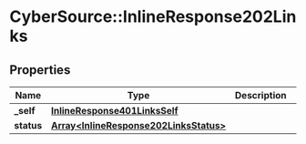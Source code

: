 # CyberSource::InlineResponse202Links

## Properties
Name | Type | Description | Notes
------------ | ------------- | ------------- | -------------
**_self** | [**InlineResponse401LinksSelf**](InlineResponse401LinksSelf.md) |  | [optional] 
**status** | [**Array&lt;InlineResponse202LinksStatus&gt;**](InlineResponse202LinksStatus.md) |  | [optional] 


